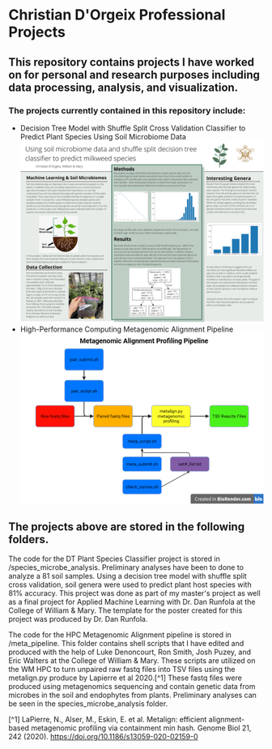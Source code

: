 # Christian D'Orgeix Professional Projects
## This repository contains projects I have worked on for personal and research purposes including data processing, analysis, and visualization.
### The projects currently contained in this repository include:
- Decision Tree Model with Shuffle Split Cross Validation Classifier to Predict Plant Species Using Soil Microbiome Data
![Alt Image text](/species_microbe_analysis/poster_presentation.jpg?raw=true "Optional Title")
- High-Performance Computing Metagenomic Alignment Pipeline
![Alt Image text](/meta_pipeline/alignment_pipeline.png?raw=true "Optional Title")


## The projects above are stored in the following folders.

The code for the DT Plant Species Classifier project is stored in /species_microbe_analysis. Preliminary analyses have been to done to analyze a 81 soil samples. Using a decision tree model with shuffle split cross validation, soil genera were used to predict plant host species with 81% accuracy. This project was done as part of my master's project as well as a final project for Applied Machine Learning with Dr. Dan Runfola at the College of William & Mary. The template for the poster created for this project was produced by Dr. Dan Runfola.

The code for the HPC Metagenomic Alignment pipeline is stored in /meta_pipeline. This folder contains shell scripts that I have edited and produced with the help of Luke Denoncourt, Ron Smith, Josh Puzey, and Eric Walters at the College of William & Mary. These scripts are utilized on the WM HPC to turn unpaired raw fastq files into TSV files using the metalign.py produce by Lapierre et al 2020.[^1] These fastq files were produced using metagenomics sequencing and contain genetic data from microbes in the soil and endophytes from plants. Preliminary analyses can be seen in the species_microbe_analysis folder.



[^1] LaPierre, N., Alser, M., Eskin, E. et al. Metalign: efficient alignment-based metagenomic profiling via containment min hash. Genome Biol 21, 242 (2020). https://doi.org/10.1186/s13059-020-02159-0
